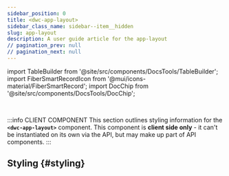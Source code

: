 ```yaml
---
sidebar_position: 0
title: <dwc-app-layout>
sidebar_class_name: sidebar--item__hidden
slug: app-layout
description: A user guide article for the app-layout
// pagination_prev: null
// pagination_next: null
---
```


import TableBuilder from '@site/src/components/DocsTools/TableBuilder';
import FiberSmartRecordIcon from '@mui/icons-material/FiberSmartRecord';
import DocChip from '@site/src/components/DocsTools/DocChip';

<DocChip chip='shadow' />

<br />

:::info CLIENT COMPONENT
This section outlines styling information for the **`<dwc-app-layout>`** component. This component is **client side only** - it can't be instantiated on its own via the API, but may make up part of API components.
:::

## Styling {#styling}

<TableBuilder name="dwc-app-layout" clientComponent />

